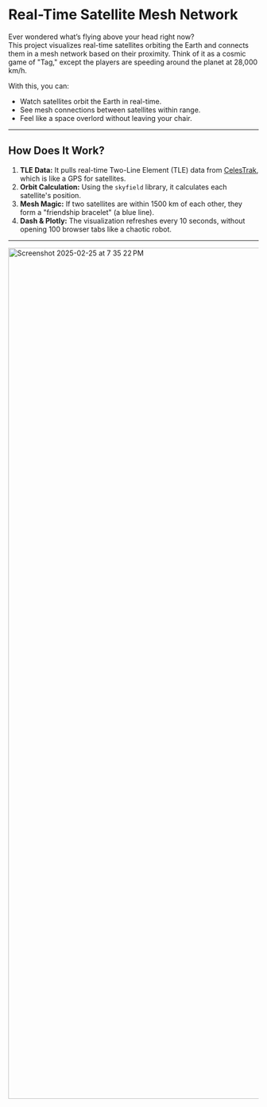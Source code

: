 # Real-Time Satellite Mesh Network

Ever wondered what’s flying above your head right now?  
This project visualizes real-time satellites orbiting the Earth and connects them in a mesh network based on their proximity. Think of it as a cosmic game of "Tag," except the players are speeding around the planet at 28,000 km/h.

With this, you can:
- Watch satellites orbit the Earth in real-time.
- See mesh connections between satellites within range.
- Feel like a space overlord without leaving your chair.

---

## How Does It Work?

1. **TLE Data:** It pulls real-time Two-Line Element (TLE) data from [CelesTrak](https://celestrak.org/), which is like a GPS for satellites.  
2. **Orbit Calculation:** Using the `skyfield` library, it calculates each satellite's position.  
3. **Mesh Magic:** If two satellites are within 1500 km of each other, they form a "friendship bracelet" (a blue line).  
4. **Dash & Plotly:** The visualization refreshes every 10 seconds, without opening 100 browser tabs like a chaotic robot.

---

<img width="1711" alt="Screenshot 2025-02-25 at 7 35 22 PM" src="https://github.com/user-attachments/assets/7e01dd7a-1cfa-4337-80e9-f2f22f3eade3" />

